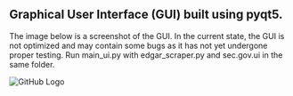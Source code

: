 ## Graphical User Interface (GUI) built using pyqt5.

The image below is a screenshot of the GUI. In the current state, the GUI is not optimized and may contain some bugs as it has not yet undergone proper testing. Run main_ui.py with edgar_scraper.py and sec.gov.ui in the same folder. 

![GitHub Logo](https://github.com/KirillTsarapkin/extracting-sec.gov-filings/blob/main/user-interface/GUI_capture.JPG)
